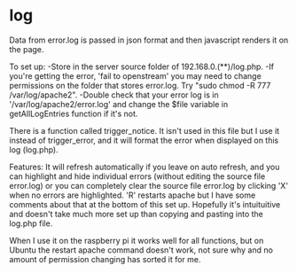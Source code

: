 # log

Data from error.log is passed in json format and then javascript renders it on the page.

To set up:
    -Store in the server source folder of 192.168.0.(**)/log.php.
    -If you're getting the error, 'fail to openstream' you may need to change permissions on the folder that stores error.log. Try "sudo chmod -R 777 /var/log/apache2".
    -Double check that your error log is in '/var/log/apache2/error.log' and change the $file variable in getAllLogEntries function if it's not.

There is a function called trigger_notice. It isn't used in this file but I use it instead of trigger_error, and it will format the error when displayed on this log (log.php).

Features:
It will refresh automatically if you leave on auto refresh, and you can highlight and hide individual errors (without editing the source file error.log) or you can completely clear the source file error.log by clicking 'X' when no errors are highlighted. 'R' restarts apache but I have some comments about that at the bottom of this set up. Hopefully it's intuituitive and doesn't take much more set up than copying and pasting into the log.php file.

When I use it on the raspberry pi it works well for all functions, but on Ubuntu the restart apache command doesn't work, not sure why and no amount of permission changing has sorted it for me.
